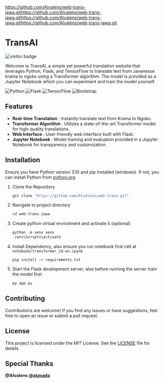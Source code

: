 https://github.com/Alvalens/web-trans-jawa.githttps://github.com/Alvalens/web-trans-jawa.githttps://github.com/Alvalens/web-trans-jawa.githttps://github.com/Alvalens/web-trans-jawa.git

# TransAI

![visitor badge](https://visitor-badge.laobi.icu/badge?page_id=transAI)

Welcome to TransAI, a simple yet powerful translation website that leverages Python, Flask, and TensorFlow to translate text from Javanesse krama to ngoko using a Transformer algorithm. The model is provided as a Jupyter Notebook which you can experiment and train the model yourself.

![Python](https://img.shields.io/badge/python-3670A0?style=for-the-badge&logo=python&logoColor=ffdd54) ![Flask](https://img.shields.io/badge/flask-%23000.svg?style=for-the-badge&logo=flask&logoColor=white) ![TensorFlow](https://img.shields.io/badge/TensorFlow-%23FF6F00.svg?style=for-the-badge&logo=TensorFlow&logoColor=white) ![Bootstrap](https://img.shields.io/badge/bootstrap-%238511FA.svg?style=for-the-badge&logo=bootstrap&logoColor=white)

## Features

* **Real-time Translation** : Instantly translate text from Krama to Ngoko.
* **Transformer Algorithm** : Utilizes a state-of-the-art Transformer model for high-quality translations.
* **Web Interface** : User-friendly web interface built with Flask.
* **Jupyter Notebook** : Model training and evaluation provided in a Jupyter Notebook for transparency and customization.

## Installation

Ensure you have Python version 3.10 and pip installed (windows). If not, you can install Python from [python.org](https://www.python.org/).

1. Clone the Repository

   ```powershell
   git clone "https://github.com/Alvalens/web-trans.git"
   ```
2. Navigate to project directory

   ```powershell
   cd web-trans-jawa
   ```
3. Create python virtual envirotment and activate it (optional)

   ```powershell
   python -m venv venv
   .venv\Scripts\activate
   ```
4. Install Dependency, also ensure you run notebook first cell  at `notebook/transformer_id-en.ipynb`

   ```
   pip install -r requirements.txt

   ```
5. Start the Flask development server, also before running the server train the model first

   ```powershell
   py app.py
   ```

## Contributing

Contributions are welcome! If you find any issues or have suggestions, feel free to open an issue or submit a pull request.

## License

This project is licensed under the MIT License. See the [LICENSE](LICENSE) file for details.

## Special Thanks

**@Alvalens @[**atavada**](https://github.com/atavada)**
